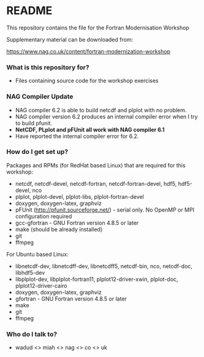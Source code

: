 # README #

This repository contains the file for the Fortran Modernisation Workshop

Supplementary material can be downloaded from:

https://www.nag.co.uk/content/fortran-modernization-workshop

### What is this repository for? ###

* Files containing source code for the workshop exercises

### NAG Compiler Update ###

* NAG compiler 6.2 is able to build netcdf and plplot with no problem. 
* NAG compiler version 6.2 produces an internal compiler error when I try to build pfunit. 
* **NetCDF, PLplot and pFUnit all work with NAG compiler 6.1**
* Have reported the internal compiler error for 6.2.

### How do I get set up? ###

Packages and RPMs (for RedHat based Linux) that are required for this workshop:

* netcdf, netcdf-devel, netcdf-fortran, netcdf-fortran-devel, hdf5, hdf5-devel, nco
* plplot, plplot-devel, plplot-libs, plplot-fortran-devel
* doxygen, doxygen-latex, graphviz
* pFUnit (http://pfunit.sourceforge.net/) - serial only. No OpenMP or MPI configuration required
* gcc-gfortran - GNU Fortran version 4.8.5 or later
* make (should be already installed)
* git
* ffmpeg

For Ubuntu based Linux:

* libnetcdf-dev, libnetcdff-dev, libnetcdff5, netcdf-bin, nco, netcdf-doc, libhdf5-dev
* libplplot-dev, libplplot-fortran11, plplot12-driver-xwin, plplot-doc, plplot12-driver-cairo
* doxygen, doxygen-latex, graphviz
* gfortran - GNU Fortran version 4.8.5 or later
* make
* git
* ffmpeg

### Who do I talk to? ###

* wadud <<dot>> miah <<at>> nag <<dot>> co <<dot>> uk

